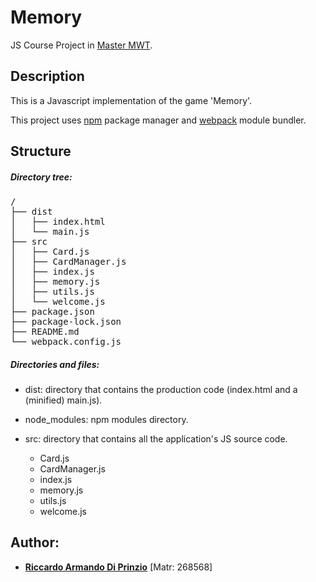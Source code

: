 Memory
=======
JS Course Project in [Master MWT](http://mwt.disim.univaq.it/).

## Description 

This is a Javascript implementation of the game 'Memory'.

This project uses [npm](https://www.npmjs.com/) package manager and [webpack](https://webpack.js.org/) module bundler.

## Structure

##### Directory tree:
<pre>
/
├── dist
│   ├── index.html
│   └── main.js
├── src
│   ├── Card.js
│   ├── CardManager.js
│   ├── index.js
│   ├── memory.js
│   ├── utils.js
│   └── welcome.js
├── package.json
├── package-lock.json
├── README.md
└── webpack.config.js
</pre>

##### Directories and files:
* dist: directory that contains the production code (index.html and a (minified) main.js).

* node_modules: npm modules directory.

* src: directory that contains all the application's JS source code.
    * Card.js
    * CardManager.js
    * index.js
    * memory.js
    * utils.js
    * welcome.js

## Author:
* **[Riccardo Armando Di Prinzio](mailto:riccardoarmando.diprinzio@student.univaq.it)** [Matr: 268568]

